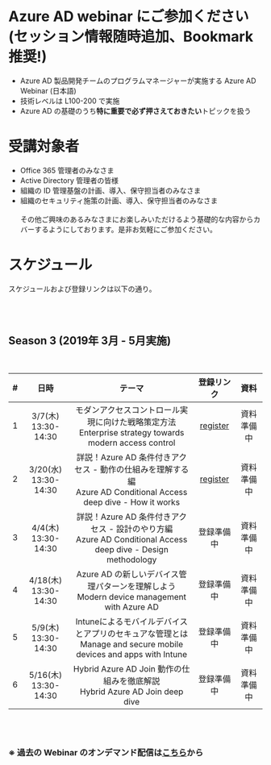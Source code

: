 # Azure AD webinar にご参加ください <br>(セッション情報随時追加、Bookmark 推奨!)
- Azure AD 製品開発チームのプログラムマネージャーが実施する Azure AD Webinar (日本語)
- 技術レベルは L100-200 で実施
- Azure AD の基礎のうち**特に重要で必ず押さえておきたい**トピックを扱う

# 受講対象者
- Office 365 管理者のみなさま
- Active Directory 管理者の皆様
- 組織の ID 管理基盤の計画、導入、保守担当者のみなさま
- 組織のセキュリティ施策の計画、導入、保守担当者のみなさま
<br><br>
その他ご興味のあるみなさまにお楽しみいただけるよう基礎的な内容からカバーするようにしております。是非お気軽にご参加ください。 

# スケジュール
スケジュールおよび登録リンクは以下の通り。<br>



<br><br>

## Season 3 (2019年 3月 - 5月実施)
<br>

| # |           日時          |                                                                     テーマ                                                                     |                                                                登録リンク                                                               |資料|
|:-:|:-----------------------------:|:-------------------------------------------------------------------------------------------------------------------------------------------------------------:|:---------------------------------------------------------------------------------------------------------------------------------------:|:-:|
| 1 | 3/7(木)<br>13:30-14:30 | モダンアクセスコントロール実現に向けた戦略策定方法<br>Enterprise strategy towards modern access control                                | [register](https://info.microsoft.com/CO-SCRTY-WBNR-FY19-03Mar-07-Astrategyformulationmethod-MCW0012100_01Registration-ForminBody.html) |資料準備中|
| 2 | 3/20(水) <br>13:30-14:30 | 詳説！Azure AD 条件付きアクセス - 動作の仕組みを理解する編<br>Azure AD Conditional Access deep dive - How it works  |[register](https://info.microsoft.com/CO-SCRTY-WBNR-FY19-03Mar-20-DetailedexplanationAzureAD-MCW0012101_01Registration-ForminBody.html) |資料準備中|
| 3 | 4/4(木)<br>13:30-14:30 | 詳説！Azure AD 条件付きアクセス - 設計のやり方編<br>Azure AD Conditional Access deep dive - Design methodology |登録準備中 |資料準備中|
| 4 | 4/18(木)<br>13:30-14:30  | Azure AD の新しいデバイス管理パターンを理解しよう<br>Modern device management with Azure AD| 登録準備中 |資料準備中|
| 5 | 5/9(木)<br>13:30-14:30 | Intuneによるモバイルデバイスとアプリのセキュアな管理とは<br>Manage and secure mobile devices and apps with Intune |登録準備中 |資料準備中|
| 6 | 5/16(木)<br>13:30-14:30 | Hybrid Azure AD Join 動作の仕組みを徹底解説<br>Hybrid Azure AD Join deep dive |登録準備中 |資料準備中|

<br><br>

### ※ 過去の Webinar のオンデマンド配信は[こちら](Schedule-old.md)から
